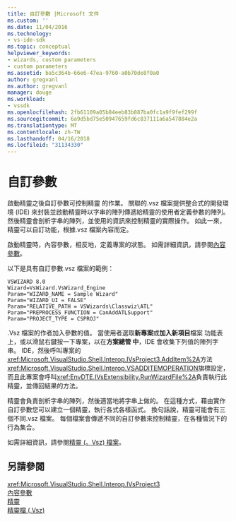 ```yaml
---
title: 自訂參數 |Microsoft 文件
ms.custom: ''
ms.date: 11/04/2016
ms.technology:
- vs-ide-sdk
ms.topic: conceptual
helpviewer_keywords:
- wizards, custom parameters
- custom parameters
ms.assetid: ba5c364b-66e6-47ea-9760-a0b70de8f0a0
author: gregvanl
ms.author: gregvanl
manager: douge
ms.workload:
- vssdk
ms.openlocfilehash: 2fb61109a05b84eeb83b887ba0fc1a9f9fef299f
ms.sourcegitcommit: 6a9d5bd75e50947659fd6c837111a6a547884e2a
ms.translationtype: MT
ms.contentlocale: zh-TW
ms.lasthandoff: 04/16/2018
ms.locfileid: "31134330"
---
```

# <a name="custom-parameters"></a>自訂參數
啟動精靈之後自訂參數可控制精靈 的作業。 關聯的.vsz 檔案提供整合式的開發環境 (IDE) 來封裝並啟動精靈時以字串的陣列傳遞給精靈的使用者定義參數的陣列。 然後精靈會剖析字串的陣列，並使用的資訊來控制精靈的實際操作。 如此一來，精靈可以自訂功能，根據.vsz 檔案內容而定。  
  
 啟動精靈時，內容參數，相反地，定義專案的狀態。 如需詳細資訊，請參閱[內容參數](../../extensibility/internals/context-parameters.md)。  
  
 以下是具有自訂參數.vsz 檔案的範例：  
  
```  
VSWIZARD 8.0  
Wizard=VsWizard.VsWizard_Engine  
Param="WIZARD_NAME = Sample Wizard"  
Param="WIZARD_UI = FALSE"  
Param="RELATIVE_PATH = VSWizards\Classwiz\ATL"  
Param="PREPROCESS_FUNCTION = CanAddATLSupport"  
Param="PROJECT_TYPE = CSPROJ"  
```  
  
 .Vsz 檔案的作者加入參數的值。 當使用者選取**新專案**或**加入新項目**檔案 功能表上，或以滑鼠右鍵按一下專案，以在**方案總管 中**，IDE 會收集下列值的陣列字串。 IDE，然後呼叫專案的<xref:Microsoft.VisualStudio.Shell.Interop.IVsProject3.AddItem%2A>方法<xref:Microsoft.VisualStudio.Shell.Interop.VSADDITEMOPERATION>旗標設定，而且此專案會呼叫<xref:EnvDTE.IVsExtensibility.RunWizardFile%2A>負責執行此精靈，並傳回結果的方法。  
  
 精靈會負責剖析字串的陣列，然後適當地將字串上做的。 在這種方式，藉由實作自訂參數您可以建立一個精靈，執行各式各樣函式。 換句話說，精靈可能會有三個不同.vsz 檔案。 每個檔案會傳遞不同的自訂參數來控制精靈，在各種情況下的行為集合。  
  
 如需詳細資訊，請參閱[精靈 (。Vsz) 檔案](../../extensibility/internals/wizard-dot-vsz-file.md)。  
  
## <a name="see-also"></a>另請參閱  
 <xref:Microsoft.VisualStudio.Shell.Interop.IVsProject3>   
 [內容參數](../../extensibility/internals/context-parameters.md)   
 [精靈](../../extensibility/internals/wizards.md)   
 [精靈檔 (.Vsz)](../../extensibility/internals/wizard-dot-vsz-file.md)